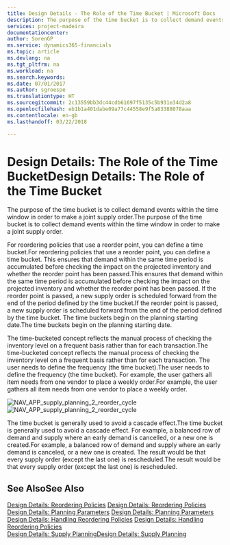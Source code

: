```yaml
---
title: Design Details - The Role of the Time Bucket | Microsoft Docs
description: The purpose of the time bucket is to collect demand events within the time window in order to make a joint supply order.
services: project-madeira
documentationcenter: 
author: SorenGP
ms.service: dynamics365-financials
ms.topic: article
ms.devlang: na
ms.tgt_pltfrm: na
ms.workload: na
ms.search.keywords: 
ms.date: 07/01/2017
ms.author: sgroespe
ms.translationtype: HT
ms.sourcegitcommit: 2c13559bb3dc44cdb61697f5135c5b931e34d2a8
ms.openlocfilehash: eb1b1a401dabe09a77c44558e9f5a83388078aaa
ms.contentlocale: en-gb
ms.lasthandoff: 03/22/2018

---
```

# <a name="design-details-the-role-of-the-time-bucket"></a><span data-ttu-id="1816a-103">Design Details: The Role of the Time Bucket</span><span class="sxs-lookup"><span data-stu-id="1816a-103">Design Details: The Role of the Time Bucket</span></span>
<span data-ttu-id="1816a-104">The purpose of the time bucket is to collect demand events within the time window in order to make a joint supply order.</span><span class="sxs-lookup"><span data-stu-id="1816a-104">The purpose of the time bucket is to collect demand events within the time window in order to make a joint supply order.</span></span>  
  
 <span data-ttu-id="1816a-105">For reordering policies that use a reorder point, you can define a time bucket.</span><span class="sxs-lookup"><span data-stu-id="1816a-105">For reordering policies that use a reorder point, you can define a time bucket.</span></span> <span data-ttu-id="1816a-106">This ensures that demand within the same time period is accumulated before checking the impact on the projected inventory and whether the reorder point has been passed.</span><span class="sxs-lookup"><span data-stu-id="1816a-106">This ensures that demand within the same time period is accumulated before checking the impact on the projected inventory and whether the reorder point has been passed.</span></span> <span data-ttu-id="1816a-107">If the reorder point is passed, a new supply order is scheduled forward from the end of the period defined by the time bucket.</span><span class="sxs-lookup"><span data-stu-id="1816a-107">If the reorder point is passed, a new supply order is scheduled forward from the end of the period defined by the time bucket.</span></span> <span data-ttu-id="1816a-108">The time buckets begin on the planning starting date.</span><span class="sxs-lookup"><span data-stu-id="1816a-108">The time buckets begin on the planning starting date.</span></span>  
  
 <span data-ttu-id="1816a-109">The time-bucketed concept reflects the manual process of checking the inventory level on a frequent basis rather than for each transaction.</span><span class="sxs-lookup"><span data-stu-id="1816a-109">The time-bucketed concept reflects the manual process of checking the inventory level on a frequent basis rather than for each transaction.</span></span> <span data-ttu-id="1816a-110">The user needs to define the frequency (the time bucket).</span><span class="sxs-lookup"><span data-stu-id="1816a-110">The user needs to define the frequency (the time bucket).</span></span> <span data-ttu-id="1816a-111">For example, the user gathers all item needs from one vendor to place a weekly order.</span><span class="sxs-lookup"><span data-stu-id="1816a-111">For example, the user gathers all item needs from one vendor to place a weekly order.</span></span>  
  
 <span data-ttu-id="1816a-112">![](media/nav_app_supply_planning_2_reorder_cycle.png "NAV_APP_supply_planning_2_reorder_cycle")</span><span class="sxs-lookup"><span data-stu-id="1816a-112">![](media/nav_app_supply_planning_2_reorder_cycle.png "NAV_APP_supply_planning_2_reorder_cycle")</span></span>  
  
 <span data-ttu-id="1816a-113">The time bucket is generally used to avoid a cascade effect.</span><span class="sxs-lookup"><span data-stu-id="1816a-113">The time bucket is generally used to avoid a cascade effect.</span></span> <span data-ttu-id="1816a-114">For example, a balanced row of demand and supply where an early demand is cancelled, or a new one is created.</span><span class="sxs-lookup"><span data-stu-id="1816a-114">For example, a balanced row of demand and supply where an early demand is canceled, or a new one is created.</span></span> <span data-ttu-id="1816a-115">The result would be that every supply order (except the last one) is rescheduled.</span><span class="sxs-lookup"><span data-stu-id="1816a-115">The result would be that every supply order (except the last one) is rescheduled.</span></span>  
  
## <a name="see-also"></a><span data-ttu-id="1816a-116">See Also</span><span class="sxs-lookup"><span data-stu-id="1816a-116">See Also</span></span>  
 <span data-ttu-id="1816a-117">[Design Details: Reordering Policies](design-details-reordering-policies.md) </span><span class="sxs-lookup"><span data-stu-id="1816a-117">[Design Details: Reordering Policies](design-details-reordering-policies.md) </span></span>  
 <span data-ttu-id="1816a-118">[Design Details: Planning Parameters](design-details-planning-parameters.md) </span><span class="sxs-lookup"><span data-stu-id="1816a-118">[Design Details: Planning Parameters](design-details-planning-parameters.md) </span></span>  
 <span data-ttu-id="1816a-119">[Design Details: Handling Reordering Policies](design-details-handling-reordering-policies.md) </span><span class="sxs-lookup"><span data-stu-id="1816a-119">[Design Details: Handling Reordering Policies](design-details-handling-reordering-policies.md) </span></span>  
 [<span data-ttu-id="1816a-120">Design Details: Supply Planning</span><span class="sxs-lookup"><span data-stu-id="1816a-120">Design Details: Supply Planning</span></span>](design-details-supply-planning.md)
